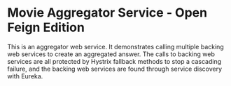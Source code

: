 # Movie Aggregator Service - Open Feign Edition

This is an aggregator web service. It demonstrates calling multiple backing web services to create an aggregated answer. The calls to backing web services are all protected by Hystrix fallback methods to stop a cascading failure, and the backing web services are found through service discovery with Eureka.
